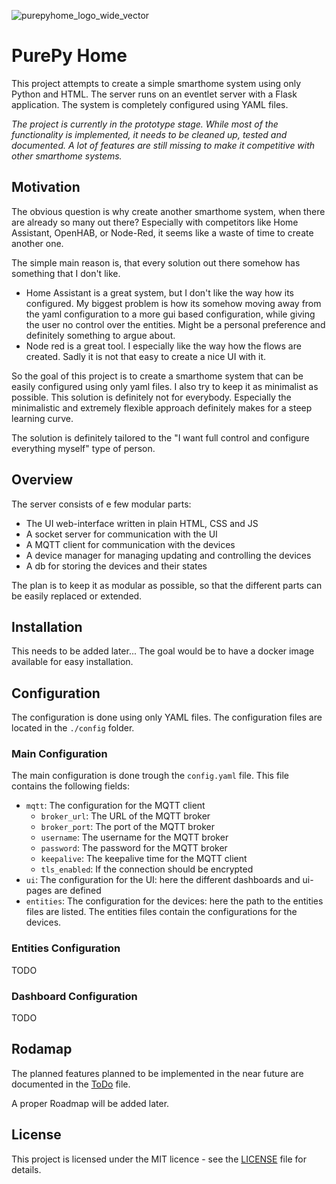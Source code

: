 ![purepyhome_logo_wide_vector](https://github.com/spmaxsp/PurePyHome/assets/75380717/4b1a52f6-60a6-4490-89a1-3d815717f442)

# PurePy Home
This project attempts to create a simple smarthome system using only Python and HTML. 
The server runs on an eventlet server with a Flask application. 
The system is completely configured using YAML files.

*The project is currently in the prototype stage. 
While most of the functionality is implemented, it needs to be cleaned up, tested and documented. 
A lot of features are still missing to make it competitive with other smarthome systems.*

## Motivation
The obvious question is why create another smarthome system, when there are already so many out there? Especially with competitors like Home Assistant, OpenHAB, or Node-Red, it seems like a waste of time to create another one.

The simple main reason is, that every solution out there somehow has something that I don't like.
- Home Assistant is a great system, but I don't like the way how its configured. My biggest problem is how its somehow moving away from the yaml configuration to a more gui based configuration, while giving the user no control over the entities.
Might be a personal preference and definitely something to argue about.
- Node red is a great tool. I especially like the way how the flows are created. Sadly it is not that easy to create a nice UI with it.

So the goal of this project is to create a smarthome system that can be easily configured using only yaml files. I also try to keep it as minimalist as possible.
This solution is definitely not for everybody. Especially the minimalistic and extremely flexible approach definitely makes for a steep learning curve.

The solution is definitely tailored to the "I want full control and configure everything myself" type of person.

## Overview
The server consists of e few modular parts:
- The UI web-interface written in plain HTML, CSS and JS
- A socket server for communication with the UI
- A MQTT client for communication with the devices
- A device manager for managing updating and controlling the devices
- A db for storing the devices and their states

The plan is to keep it as modular as possible, so that the different parts can be easily replaced or extended.

## Installation
This needs to be added later... The goal would be to have a docker image available for easy installation.

## Configuration
The configuration is done using only YAML files. The configuration files are located in the `./config` folder.

### Main Configuration
The main configuration is done trough the `config.yaml` file. This file contains the following fields:	
- `mqtt`: The configuration for the MQTT client
    - `broker_url`: The URL of the MQTT broker
    - `broker_port`: The port of the MQTT broker
    - `username`: The username for the MQTT broker
    - `password`: The password for the MQTT broker
    - `keepalive`: The keepalive time for the MQTT client
    - `tls_enabled`: If the connection should be encrypted
- `ui`: The configuration for the UI:
    here the different dashboards and ui-pages are defined
- `entities`: The configuration for the devices: 
    here the path to the entities files are listed. The entities files contain the configurations for the devices.

### Entities Configuration
TODO

### Dashboard Configuration
TODO

## Rodamap
 The planned features planned to be implemented in the near future are documented in the [ToDo](./ToDo.md) file.

 A proper Roadmap will be added later.

## License
This project is licensed under the MIT licence - see the [LICENSE](./LICENSE) file for details.
